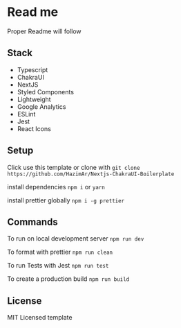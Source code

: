 # Read me

Proper Readme will follow

## Stack
- Typescript
- ChakraUI
- NextJS
- Styled Components
- Lightweight
- Google Analytics
- ESLint
- Jest
- React Icons
## Setup

Click use this template or clone with
`git clone https://github.com/HazimAr/Nextjs-ChakraUI-Boilerplate`

install dependencies `npm i` or `yarn`

install prettier globally `npm i -g prettier`

## Commands

To run on local development server `npm run dev`

To format with prettier `npm run clean`

To run Tests with Jest `npm run test`

To create a production build `npm run build`

## License

MIT Licensed template
